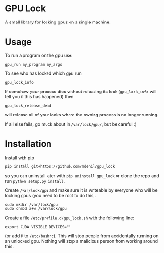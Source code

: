 # GPU Lock

A small library for locking gpus on a single machine.

# Usage

To run a program on the gpu use:

```
gpu_run my_program my_args
```

To see who has locked which gpu run

```
gpu_lock_info
```

If somehow your process dies without releasing its lock (`gpu_lock_info` will tell you if this has happened) then

```
gpu_lock_release_dead
```

will release all of your locks where the owning process is no longer running.

If all else fails, go muck about in `/var/lock/gpu/`, but be careful :)

# Installation

Install with pip

```
pip install git+https://github.com/mdenil/gpu_lock
```

so you can uninstall later with `pip uninstall gpu_lock` or clone the repo and run `python setup.py install`.

Create `/var/lock/gpu` and make sure it is writeable by everyone who will be locking gpus (you need to be root to do this).

```
sudo mkdir /var/lock/gpu
sudo chmod a+w /var/lock/gpu
```

Create a file `/etc/profile.d/gpu_lock.sh` with the following line:

```
export CUDA_VISIBLE_DEVICES=""
```

(or add it to `/etc/bashrc`).  This will stop people from accidentally running on an unlocked gpu.  Nothing will stop a malicious person from working around this.

